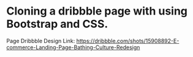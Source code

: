 # Cloning a dribbble page with using Bootstrap and CSS.

Page Dribbble Design Link: https://dribbble.com/shots/15908892-E-commerce-Landing-Page-Bathing-Culture-Redesign

